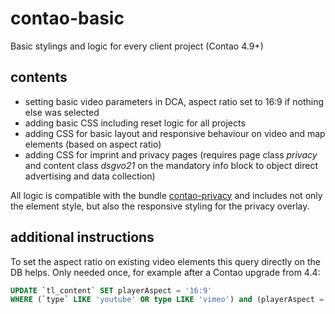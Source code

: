 # contao-basic
Basic stylings and logic for every client project (Contao 4.9+)

## contents
* setting basic video parameters in DCA, aspect ratio set to 16:9 if nothing else was selected
* adding basic CSS including reset logic for all projects
* adding CSS for basic layout and responsive behaviour on video and map elements (based on aspect ratio)
* adding CSS for imprint and privacy pages (requires page class *privacy* and content class *dsgvo21* on the mandatory info block to object direct advertising and data collection)

All logic is compatible with the bundle [contao-privacy](https://github.com/magmell-agentur/contao-privacy) and includes not only the element style, but also the responsive styling for the privacy overlay.

## additional instructions
To set the aspect ratio on existing video elements this query directly on the DB helps. Only needed once, for example after a Contao upgrade from 4.4:
```SQL
UPDATE `tl_content` SET playerAspect = '16:9' 
WHERE (`type` LIKE 'youtube' OR type LIKE 'vimeo') and (playerAspect = 'none' OR playerAspect = '')
```
